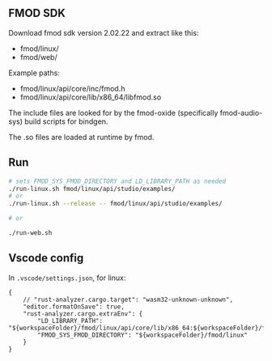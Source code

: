 
## FMOD SDK

Download fmod sdk version 2.02.22 and extract like this:

* fmod/linux/
* fmod/web/

Example paths:

* fmod/linux/api/core/inc/fmod.h
* fmod/linux/api/core/lib/x86_64/libfmod.so

The include files are looked for by the fmod-oxide (specifically fmod-audio-sys) build scripts for bindgen.

The .so files are loaded at runtime by fmod.

## Run

```sh
# sets FMOD_SYS_FMOD_DIRECTORY and LD_LIBRARY_PATH as needed
./run-linux.sh fmod/linux/api/studio/examples/
# or
./run-linux.sh --release -- fmod/linux/api/studio/examples/

# or

./run-web.sh
```

## Vscode config

In `.vscode/settings.json`, for linux:

```jsonc
{
    // "rust-analyzer.cargo.target": "wasm32-unknown-unknown",
    "editor.formatOnSave": true,
    "rust-analyzer.cargo.extraEnv": {
        "LD_LIBRARY_PATH": "${workspaceFolder}/fmod/linux/api/core/lib/x86_64:${workspaceFolder}/fmod/linux/api/studio/lib/x86_64",
        "FMOD_SYS_FMOD_DIRECTORY": "${workspaceFolder}/fmod/linux"
    }
}
```
